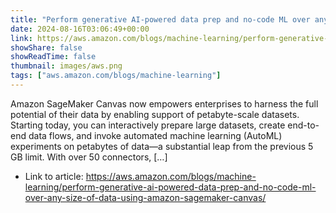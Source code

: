 ```yaml
---
title: "Perform generative AI-powered data prep and no-code ML over any size of data using Amazon SageMaker Canvas"
date: 2024-08-16T03:06:49+00:00
link: https://aws.amazon.com/blogs/machine-learning/perform-generative-ai-powered-data-prep-and-no-code-ml-over-any-size-of-data-using-amazon-sagemaker-canvas/
showShare: false
showReadTime: false
thumbnail: images/aws.png
tags: ["aws.amazon.com/blogs/machine-learning"]
---
```

Amazon SageMaker Canvas now empowers enterprises to harness the full potential of their data by enabling support of petabyte-scale datasets. Starting today, you can interactively prepare large datasets, create end-to-end data flows, and invoke automated machine learning (AutoML) experiments on petabytes of data—a substantial leap from the previous 5 GB limit. With over 50 connectors, […]

- Link to article: https://aws.amazon.com/blogs/machine-learning/perform-generative-ai-powered-data-prep-and-no-code-ml-over-any-size-of-data-using-amazon-sagemaker-canvas/